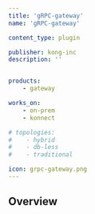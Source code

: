 ```yaml
---
title: 'gRPC-gateway'
name: 'gRPC-gateway'

content_type: plugin

publisher: kong-inc
description: ''


products:
    - gateway

works_on:
    - on-prem
    - konnect

# topologies:
#    - hybrid
#    - db-less
#    - traditional

icon: grpc-gateway.png
---
```


## Overview
